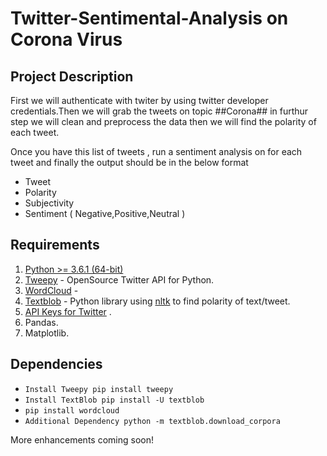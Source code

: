 # **Twitter-Sentimental-Analysis on Corona Virus**

## Project Description 

First we will authenticate with twiter by using twitter developer credentials.Then we will grab the tweets on topic ##Corona## in furthur step we will clean and preprocess the data then we will find the polarity of each tweet.

Once you have this list of tweets , run a sentiment analysis on for each tweet and finally the output should be in the below format

* Tweet
* Polarity
* Subjectivity
* Sentiment ( Negative,Positive,Neutral )

## Requirements
  1) [Python >= 3.6.1 (64-bit)](https://www.python.org/downloads/)
  2) [Tweepy](http://www.tweepy.org/) - OpenSource Twitter API for Python.
  3) [WordCloud](https://pypi.org/project/wordcloud/) - 
  4) [Textblob](https://textblob.readthedocs.io/en/dev/) - Python library using [nltk](https://www.nltk.org/) to find polarity of text/tweet.
  5) [API Keys for Twitter](https://developer.twitter.com/) .
  6) Pandas.
  7) Matplotlib.

## Dependencies
  *  ``` Install Tweepy pip install tweepy ```
  * ``` Install TextBlob pip install -U textblob ```
  * ``` pip install wordcloud ```
  * ``` Additional Dependency python -m textblob.download_corpora ```

More enhancements coming soon!
